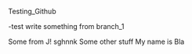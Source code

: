 Testing_Github


-test write something from branch_1

Some from J!
sghnnk
Some other stuff
My name is Bla

